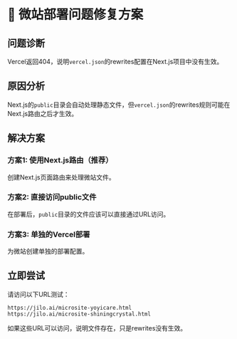 # 🔧 微站部署问题修复方案

## 问题诊断
Vercel返回404，说明`vercel.json`的rewrites配置在Next.js项目中没有生效。

## 原因分析
Next.js的`public`目录会自动处理静态文件，但`vercel.json`的rewrites规则可能在Next.js路由之后才生效。

## 解决方案

### 方案1: 使用Next.js路由（推荐）
创建Next.js页面路由来处理微站文件。

### 方案2: 直接访问public文件
在部署后，`public`目录的文件应该可以直接通过URL访问。

### 方案3: 单独的Vercel部署
为微站创建单独的部署配置。

## 立即尝试

请访问以下URL测试：
```
https://jilo.ai/microsite-yoyicare.html
https://jilo.ai/microsite-shiningcrystal.html
```

如果这些URL可以访问，说明文件存在，只是rewrites没有生效。

